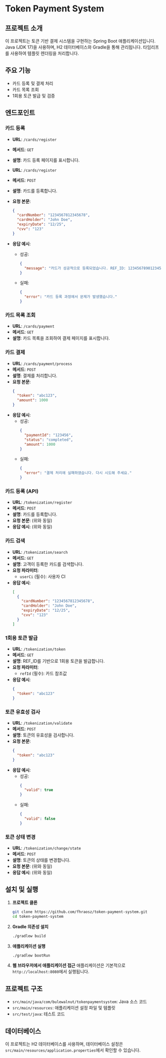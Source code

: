 # Token Payment System

## 프로젝트 소개
이 프로젝트는 토큰 기반 결제 시스템을 구현하는 Spring Boot 애플리케이션입니다. Java (JDK 17)을 사용하며, H2 데이터베이스와 Gradle을 통해 관리됩니다. 타임리프를 사용하여 템플릿 렌더링을 처리합니다.

## 주요 기능
- 카드 등록 및 결제 처리
- 카드 목록 조회
- 1회용 토큰 발급 및 검증

## 엔드포인트

### 카드 등록
- **URL**: `/cards/register`
- **메서드**: `GET`
- **설명**: 카드 등록 페이지를 표시합니다.

- **URL**: `/cards/register`
- **메서드**: `POST`
- **설명**: 카드를 등록합니다.
- **요청 본문**:
  ```json
  {
    "cardNumber": "1234567812345678",
    "cardHolder": "John Doe",
    "expiryDate": "12/25",
    "cvv": "123"
  }
  ```
- **응답 예시**:
  - 성공:
    ```json
    {
      "message": "카드가 성공적으로 등록되었습니다. REF_ID: 1234567890123456"
    }
    ```
  - 실패:
    ```json
    {
      "error": "카드 등록 과정에서 문제가 발생했습니다."
    }
    ```

### 카드 목록 조회
- **URL**: `/cards/payment`
- **메서드**: `GET`
- **설명**: 카드 목록을 조회하여 결제 페이지를 표시합니다.

### 카드 결제
- **URL**: `/cards/payment/process`
- **메서드**: `POST`
- **설명**: 결제를 처리합니다.
- **요청 본문**:
  ```json
  {
    "token": "abc123",
    "amount": 1000
  }
  ```
- **응답 예시**:
  - 성공:
    ```json
    {
      "paymentId": "123456",
      "status": "completed",
      "amount": 1000
    }
    ```
  - 실패:
    ```json
    {
      "error": "결제 처리에 실패하였습니다. 다시 시도해 주세요."
    }
    ```

### 카드 등록 (API)
- **URL**: `/tokenization/register`
- **메서드**: `POST`
- **설명**: 카드를 등록합니다.
- **요청 본문**: (위와 동일)
- **응답 예시**: (위와 동일)

### 카드 검색
- **URL**: `/tokenization/search`
- **메서드**: `GET`
- **설명**: 고객이 등록한 카드를 검색합니다.
- **요청 파라미터**:
  - `userCi` (필수): 사용자 CI
- **응답 예시**:
  ```json
  [
    {
      "cardNumber": "1234567812345678",
      "cardHolder": "John Doe",
      "expiryDate": "12/25",
      "cvv": "123"
    }
  ]
  ```

### 1회용 토큰 발급
- **URL**: `/tokenization/token`
- **메서드**: `GET`
- **설명**: REF_ID를 기반으로 1회용 토큰을 발급합니다.
- **요청 파라미터**:
  - `refId` (필수): 카드 참조값
- **응답 예시**:
  ```json
  {
    "token": "abc123"
  }
  ```

### 토큰 유효성 검사
- **URL**: `/tokenization/validate`
- **메서드**: `POST`
- **설명**: 토큰의 유효성을 검사합니다.
- **요청 본문**:
  ```json
  {
    "token": "abc123"
  }
  ```
- **응답 예시**:
  - 성공:
    ```json
    {
      "valid": true
    }
    ```
  - 실패:
    ```json
    {
      "valid": false
    }
    ```

### 토큰 상태 변경
- **URL**: `/tokenization/change/state`
- **메서드**: `POST`
- **설명**: 토큰의 상태를 변경합니다.
- **요청 본문**: (위와 동일)
- **응답 예시**: (위와 동일)

## 설치 및 실행
1. **프로젝트 클론**
   ```bash
   git clone https://github.com/fhraosz/token-payment-system.git
   cd token-payment-system
   ```
2. **Gradle 의존성 설치**
   ```bash
   ./gradlew build
   ```
3. **애플리케이션 실행**
   ```bash
   ./gradlew bootRun
   ```
4. **웹 브라우저에서 애플리케이션 접근**
   애플리케이션은 기본적으로 `http://localhost:8080`에서 실행됩니다.

## 프로젝트 구조
- `src/main/java/com/bulewalnut/tokenpaymentsystem`: Java 소스 코드
- `src/main/resources`: 애플리케이션 설정 파일 및 템플릿
- `src/test/java`: 테스트 코드

## 데이터베이스
이 프로젝트는 H2 데이터베이스를 사용하며, 데이터베이스 설정은 `src/main/resources/application.properties`에서 확인할 수 있습니다.
